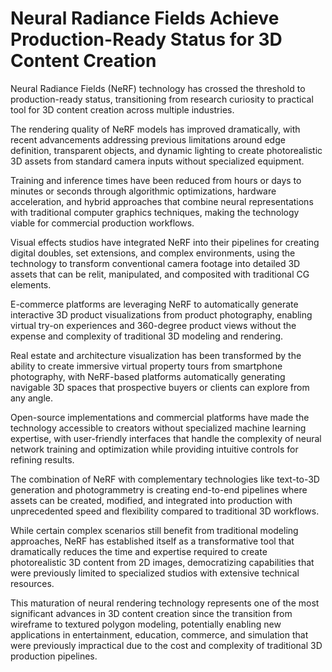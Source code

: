 # Neural Radiance Fields Achieve Production-Ready Status for 3D Content Creation

Neural Radiance Fields (NeRF) technology has crossed the threshold to production-ready status, transitioning from research curiosity to practical tool for 3D content creation across multiple industries.

The rendering quality of NeRF models has improved dramatically, with recent advancements addressing previous limitations around edge definition, transparent objects, and dynamic lighting to create photorealistic 3D assets from standard camera inputs without specialized equipment.

Training and inference times have been reduced from hours or days to minutes or seconds through algorithmic optimizations, hardware acceleration, and hybrid approaches that combine neural representations with traditional computer graphics techniques, making the technology viable for commercial production workflows.

Visual effects studios have integrated NeRF into their pipelines for creating digital doubles, set extensions, and complex environments, using the technology to transform conventional camera footage into detailed 3D assets that can be relit, manipulated, and composited with traditional CG elements.

E-commerce platforms are leveraging NeRF to automatically generate interactive 3D product visualizations from product photography, enabling virtual try-on experiences and 360-degree product views without the expense and complexity of traditional 3D modeling and rendering.

Real estate and architecture visualization has been transformed by the ability to create immersive virtual property tours from smartphone photography, with NeRF-based platforms automatically generating navigable 3D spaces that prospective buyers or clients can explore from any angle.

Open-source implementations and commercial platforms have made the technology accessible to creators without specialized machine learning expertise, with user-friendly interfaces that handle the complexity of neural network training and optimization while providing intuitive controls for refining results.

The combination of NeRF with complementary technologies like text-to-3D generation and photogrammetry is creating end-to-end pipelines where assets can be created, modified, and integrated into production with unprecedented speed and flexibility compared to traditional 3D workflows.

While certain complex scenarios still benefit from traditional modeling approaches, NeRF has established itself as a transformative tool that dramatically reduces the time and expertise required to create photorealistic 3D content from 2D images, democratizing capabilities that were previously limited to specialized studios with extensive technical resources.

This maturation of neural rendering technology represents one of the most significant advances in 3D content creation since the transition from wireframe to textured polygon modeling, potentially enabling new applications in entertainment, education, commerce, and simulation that were previously impractical due to the cost and complexity of traditional 3D production pipelines.